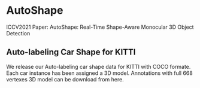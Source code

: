 # AutoShape
ICCV2021 Paper: AutoShape: Real-Time Shape-Aware Monocular 3D Object Detection

## Auto-labeling Car Shape for KITTI
We release our Auto-labeling car shape data for KITTI with COCO formate. Each car instance has been assigned a 3D model. Annotations with full 668 vertexes 3D model can be download from here. 
